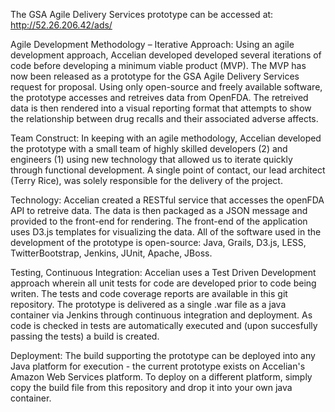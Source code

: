 The GSA Agile Delivery Services prototype can be accessed at: http://52.26.206.42/ads/

Agile Development Methodology – Iterative Approach:
Using an  agile development approach, Accelian developed developed several iterations of code before 
developing a minimum viable product (MVP). The MVP has now been released as a prototype for the GSA Agile Delivery Services 
request for proposal. Using only open-source and freely available software, the prototype accesses and retreives data from 
OpenFDA. The retreived data is then rendered into a visual reporting format that attempts to show the relationship between 
drug recalls and their associated adverse affects.

Team Construct:
In keeping with an agile methodology, Accelian developed the prototype with a small team of highly skilled developers (2) 
and engineers (1) using new technology that allowed us to iterate quickly through functional development. A single point of 
contact, our lead architect (Terry Rice), was solely responsible for the delivery of the project. 

Technology:
Accelian created a RESTful 
service that accesses the openFDA API to retreive data. The data is then packaged as a JSON message and provided to the 
front-end for rendering. The front-end of the application uses D3.js templates for visualizing the data. All of the software
used in the development of the prototype is open-source: Java, Grails, D3.js, LESS, TwitterBootstrap, Jenkins, JUnit, Apache,
JBoss.

Testing, Continuous Integration:
Accelian uses a Test Driven Development approach wherein all unit tests for code are developed prior to code being writen. 
The tests and code coverage reports are available in this git repository.
The prototype is delivered as a single .war file as a java container via Jenkins through continuous integration and deployment.
As code is checked in tests are automatically executed and (upon succesfully passing the tests) a build is created. 

Deployment:
The build supporting the prototype can be deployed into any Java platform for execution - the current prototype exists on 
Accelian's Amazon Web Services platform. To deploy on a different platform, simply copy the build file from this repository 
and drop it into your own java container.
